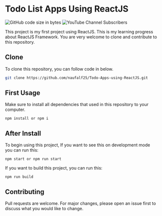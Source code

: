 # Todo List Apps Using ReactJS

![GitHub code size in bytes](https://img.shields.io/github/languages/code-size/naufalf25/Todo-Apps-using-ReactJS) ![YouTube Channel Subscribers](https://img.shields.io/youtube/channel/subscribers/UC-SK0K7JdpU0YgNcgE69dMA?style=plastic)

This project is my first project using ReactJS. This is my learning progress about ReactJS Framework. You are very welcome to clone and contribute to this repository.

## Clone

To clone this repository, you can follow code in below.

```bash
git clone https://github.com/naufalf25/Todo-Apps-using-ReactJS.git
```

## First Usage

Make sure to install all dependencies that used in this repository to your computer.
```npm
npm install or npm i
```

## After Install

To begin using this project, 
If you want to see this on development mode you can run this:
```npm 
npm start or npm run start
```

If you want to build this project, you can run this:
```npm
npm run build
```

## Contributing

Pull requests are welcome. For major changes, please open an issue first
to discuss what you would like to change.
